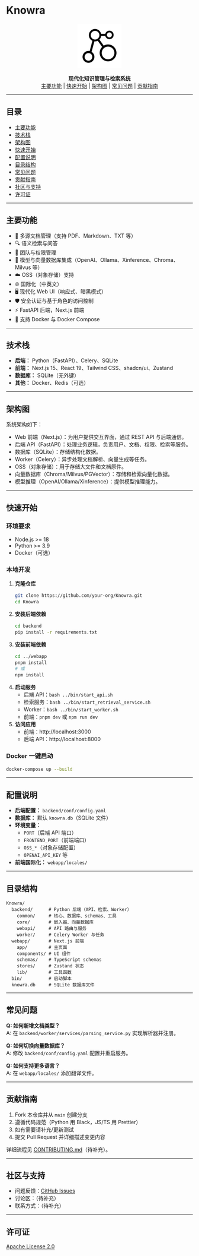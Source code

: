 # Knowra

<p align="center">
  <img src="webapp/public/knowra.svg" alt="Knowra Logo" width="120" />
</p>

<p align="center">
  <b>现代化知识管理与检索系统</b><br/>
  <a href="#主要功能">主要功能</a> | <a href="#快速开始">快速开始</a> | <a href="#架构图">架构图</a> | <a href="#常见问题">常见问题</a> | <a href="#贡献指南">贡献指南</a>
</p>

---

## 目录
- [主要功能](#主要功能)
- [技术栈](#技术栈)
- [架构图](#架构图)
- [快速开始](#快速开始)
- [配置说明](#配置说明)
- [目录结构](#目录结构)
- [常见问题](#常见问题)
- [贡献指南](#贡献指南)
- [社区与支持](#社区与支持)
- [许可证](#许可证)

---

## 主要功能
- 📄 多源文档管理（支持 PDF、Markdown、TXT 等）
- 🔍 语义检索与问答
- 👥 团队与权限管理
- 🧠 模型与向量数据库集成（OpenAI、Ollama、Xinference、Chroma、Milvus 等）
- ☁️ OSS（对象存储）支持
- 🌐 国际化（中英文）
- 🖥️ 现代化 Web UI（响应式、暗黑模式）
- 🛡️ 安全认证与基于角色的访问控制
- ⚡ FastAPI 后端，Next.js 前端
- 🐳 支持 Docker 与 Docker Compose

---

## 技术栈
- **后端：** Python（FastAPI）、Celery、SQLite
- **前端：** Next.js 15、React 19、Tailwind CSS、shadcn/ui、Zustand
- **数据库：** SQLite（无外键）
- **其他：** Docker、Redis（可选）

---

## 架构图
系统架构如下：

- Web 前端（Next.js）：为用户提供交互界面，通过 REST API 与后端通信。
- 后端 API（FastAPI）：处理业务逻辑，负责用户、文档、权限、检索等服务。
- 数据库（SQLite）：存储结构化数据。
- Worker（Celery）：异步处理文档解析、向量生成等任务。
- OSS（对象存储）：用于存储大文件和文档原件。
- 向量数据库（Chroma/Milvus/PGVector）：存储和检索向量化数据。
- 模型推理（OpenAI/Ollama/Xinference）：提供模型推理能力。

---

## 快速开始

### 环境要求
- Node.js >= 18
- Python >= 3.9
- Docker（可选）

### 本地开发
1. **克隆仓库**
   ```bash
   git clone https://github.com/your-org/Knowra.git
   cd Knowra
   ```
2. **安装后端依赖**
   ```bash
   cd backend
   pip install -r requirements.txt
   ```
3. **安装前端依赖**
   ```bash
   cd ../webapp
   pnpm install
   # 或
   npm install
   ```
4. **启动服务**
   - 后端 API：`bash ../bin/start_api.sh`
   - 检索服务：`bash ../bin/start_retrieval_service.sh`
   - Worker：`bash ../bin/start_worker.sh`
   - 前端：`pnpm dev` 或 `npm run dev`
5. **访问应用**
   - 前端：http://localhost:3000
   - 后端 API：http://localhost:8000

### Docker 一键启动
```bash
docker-compose up --build
```

---

## 配置说明
- **后端配置：** `backend/conf/config.yaml`
- **数据库：** 默认 `knowra.db`（SQLite 文件）
- **环境变量：**
  - `PORT`（后端 API 端口）
  - `FRONTEND_PORT`（前端端口）
  - `OSS_*`（对象存储配置）
  - `OPENAI_API_KEY` 等
- **前端国际化：** `webapp/locales/`

---

## 目录结构
```
Knowra/
  backend/      # Python 后端（API、检索、Worker）
    common/     # 核心、数据库、schemas、工具
    core/       # 嵌入器、向量数据库
    webapi/     # API 路由与服务
    worker/     # Celery Worker 与任务
  webapp/       # Next.js 前端
    app/        # 主页面
    components/ # UI 组件
    schemas/    # TypeScript schemas
    stores/     # Zustand 状态
    lib/        # 工具函数
  bin/          # 启动脚本
  knowra.db     # SQLite 数据库文件
```

---

## 常见问题
**Q: 如何新增文档类型？**  
A: 在 `backend/worker/services/parsing_service.py` 实现解析器并注册。

**Q: 如何切换向量数据库？**  
A: 修改 `backend/conf/config.yaml` 配置并重启服务。

**Q: 如何支持更多语言？**  
A: 在 `webapp/locales/` 添加翻译文件。

---

## 贡献指南
1. Fork 本仓库并从 `main` 创建分支
2. 遵循代码规范（Python 用 Black，JS/TS 用 Prettier）
3. 如有需要请补充/更新测试
4. 提交 Pull Request 并详细描述变更内容

详细流程见 [CONTRIBUTING.md](CONTRIBUTING.md)（待补充）。

---

## 社区与支持
- 问题反馈：[GitHub Issues](https://github.com/your-org/Knowra/issues)
- 讨论区：（待补充）
- 联系方式：（待补充）

---

## 许可证
[Apache License 2.0](LICENSE) 